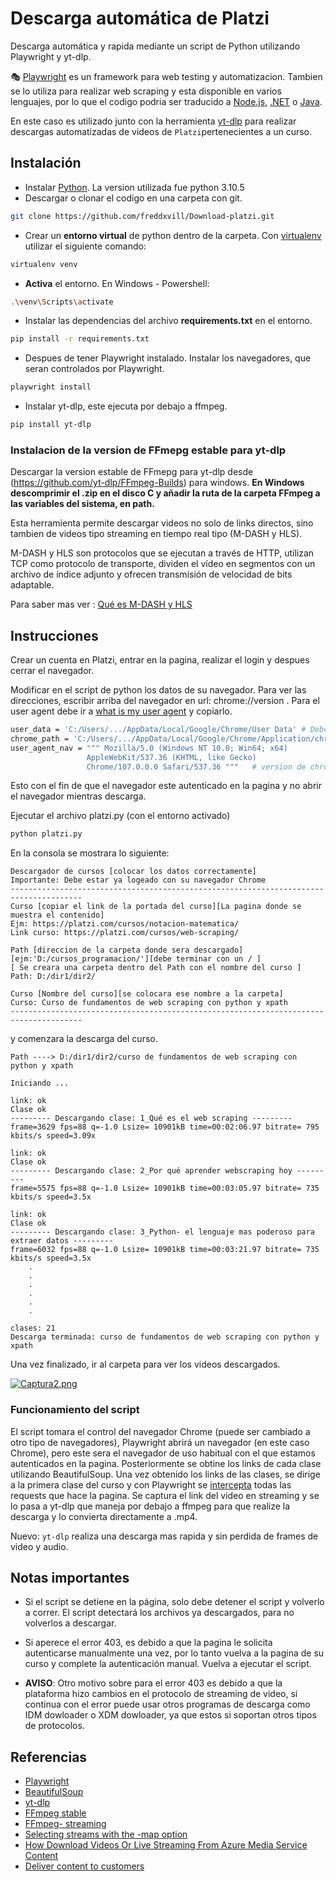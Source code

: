 # Descarga automática de Platzi

Descarga automática y rapida mediante un script de Python utilizando Playwright y yt-dlp.

🎭 [Playwright](https://playwright.dev/python/) es un framework para web testing y automatizacion. Tambien se lo utiliza para realizar web scraping y esta disponible en varios lenguajes, por lo que el codigo podria ser traducido a [Node.js](https://playwright.dev/docs/intro), [.NET](https://playwright.dev/dotnet/docs/intro) o [Java](https://playwright.dev/java/docs/intro).

En este caso es utilizado junto con la herramienta [yt-dlp](https://github.com/yt-dlp/yt-dlp) para realizar descargas automatizadas de videos de `Platzi`pertenecientes a un curso.


## Instalación
- Instalar [Python](https://www.python.org/downloads/). La version utilizada fue python 3.10.5
- Descargar o clonar el codigo en una carpeta con git.

```bash
git clone https://github.com/freddxvill/Download-platzi.git
```
- Crear un **entorno virtual** de python dentro de la carpeta. Con [virtualenv](https://virtualenv.pypa.io/en/latest/) utilizar el siguiente comando:

```bash
virtualenv venv
```
- **Activa** el entorno. En Windows - Powershell:

```bash
.\venv\Scripts\activate
```
- Instalar las dependencias del archivo **requirements.txt** en el entorno.

```bash
pip install -r requirements.txt
```

- Despues de tener Playwright instalado. Instalar los navegadores, que seran controlados por Playwright.

```bash
playwright install
```

- Instalar yt-dlp, este ejecuta por debajo a ffmpeg.

```bash
pip install yt-dlp
```

### Instalacion de la version de FFmepg estable para yt-dlp

Descargar la version estable de FFmepg para yt-dlp desde (https://github.com/yt-dlp/FFmpeg-Builds) para windows.
**En Windows descomprimir el .zip en el disco C y añadir la ruta de la carpeta FFmpeg a las variables del sistema, en path.**

Esta herramienta permite descargar videos no solo de links directos, sino tambien de videos tipo streaming en tiempo real tipo (M-DASH y HLS).

M-DASH y HLS son protocolos que se ejecutan a través de HTTP, utilizan TCP como protocolo de transporte, dividen el vídeo en segmentos con un archivo de índice adjunto y ofrecen transmisión de velocidad de bits adaptable.

Para saber mas ver : [Qué es M-DASH y HLS](https://www.cloudflare.com/es-es/learning/video/what-is-mpeg-dash/) 

## Instrucciones

Crear un cuenta en Platzi, entrar en la pagina, realizar el login y despues cerrar el navegador.

Modificar en el script de python los datos de su navegador.
Para ver las direcciones, escribir arriba del navegador en url: chrome://version .
Para el user agent debe ir a [what is my user agent](https://www.whatismybrowser.com/es/detect/what-is-my-user-agent/) y copiarlo.

```bash
user_data = 'C:/Users/.../AppData/Local/Google/Chrome/User Data' # Debe terminar en User Data
chrome_path = 'C:/Users/.../AppData/Local/Google/Chrome/Application/chrome.exe'
user_agent_nav = """ Mozilla/5.0 (Windows NT 10.0; Win64; x64)
                 AppleWebKit/537.36 (KHTML, like Gecko)
                 Chrome/107.0.0.0 Safari/537.36 """   # version de chrome 107, coloque la version de su navegador
```
Esto con el fin de que el navegador este autenticado en la pagina y no abrir el navegador mientras descarga.

Ejecutar el archivo platzi.py (con el entorno activado)

```bash
python platzi.py
```
En la consola se mostrara lo siguiente:

```notepad
Descargador de cursos [colocar los datos correctamente]
Importante: Debe estar ya logeado con su navegador Chrome
--------------------------------------------------------------------------------------
Curso [copiar el link de la portada del curso][La pagina donde se muestra el contenido]
Ejm: https://platzi.com/cursos/notacion-matematica/
Link curso: https://platzi.com/cursos/web-scraping/

Path [direccion de la carpeta donde sera descargado][ejm:'D:/cursos_programacion/'][debe terminar con un / ]
[ Se creara una carpeta dentro del Path con el nombre del curso ]
Path: D:/dir1/dir2/

Curso [Nombre del curso][se colocara ese nombre a la carpeta]
Curso: Curso de fundamentos de web scraping con python y xpath
--------------------------------------------------------------------------------------
```
y comenzara la descarga del curso.

```notepad
Path ----> D:/dir1/dir2/curso de fundamentos de web scraping con python y xpath

Iniciando ...

link: ok
Clase ok
--------- Descargando clase: 1_Qué es el web scraping ---------
frame=3629 fps=88 q=-1.0 Lsize= 10901kB time=00:02:06.97 bitrate= 795 kbits/s speed=3.09x

link: ok
Clase ok
--------- Descargando clase: 2_Por qué aprender webscraping hoy ---------
frame=5575 fps=88 q=-1.0 Lsize= 10901kB time=00:03:05.97 bitrate= 735 kbits/s speed=3.5x

link: ok
Clase ok
--------- Descargando clase: 3_Python- el lenguaje mas poderoso para extraer datos ---------
frame=6032 fps=88 q=-1.0 Lsize= 10901kB time=00:03:21.97 bitrate= 735 kbits/s speed=3.5x
    .
    .
    .
    .
    .
    .

clases: 21
Descarga terminada: curso de fundamentos de web scraping con python y xpath
```
Una vez finalizado, ir al carpeta para ver los videos descargados.

[![Captura2.png](https://i.postimg.cc/gj3m1zY1/Captura2.png)](https://postimg.cc/n9VyDt91)

### Funcionamiento del script

El script tomara el control del navegador Chrome (puede ser cambiado a otro tipo de navegadores), Playwright abrirá un navegador (en este caso Chrome), pero este sera el navegador de uso habitual con el que estamos autenticados en la pagina. Posteriormente se obtine los links de cada clase utilizando BeautifulSoup.
Una vez obtenido los links de las clases, se dirige a la primera clase del curso y con Playwright se [intercepta](https://playwright.dev/python/docs/network#network-events) todas las requests que hace la pagina. Se captura el link del video en streaming y se lo pasa a yt-dlp que maneja por debajo a ffmpeg para que realize la descarga y lo convierta directamente a .mp4.

Nuevo:  `yt-dlp` realiza una descarga mas rapida y sin perdida de frames de video y audio.

## Notas importantes

- Si el script se detiene en la página, solo debe detener el script y volverlo a correr. El script detectará los archivos ya descargados, para no volverlos a descargar.
- Si aperece el error 403, es debido a que la pagina le solicita autenticarse manualmente una vez, por lo tanto vuelva a la pagina de su curso y complete la autenticación manual. Vuelva a ejecutar el script.

- **AVISO**: Otro motivo sobre para el error 403 es debido a que la plataforma hizo cambios en el protocolo de streaming de video, si continua con el error puede usar otros programas de descarga como IDM dowloader o XDM dowloader, ya que estos si soportan otros tipos de protocolos.

## Referencias

* [Playwright](https://playwright.dev/docs/intro)
* [BeautifulSoup](https://www.crummy.com/software/BeautifulSoup/bs4/doc/)
* [yt-dlp](https://github.com/yt-dlp/yt-dlp)
* [FFmpeg stable](https://github.com/yt-dlp/FFmpeg-Builds)
* [FFmpeg- streaming](https://trac.ffmpeg.org/wiki/StreamingGuide)
* [Selecting streams with the -map option](https://trac.ffmpeg.org/wiki/Map)
* [How Download Videos Or Live Streaming From Azure Media Service Content](https://hoohoo.top/blog/20210627214233-how_download_azure_media_service_video_and_live_streaming_to_local/)
* [Deliver content to customers](https://docs.microsoft.com/en-us/azure/media-services/previous/media-services-deliver-content-overview)
